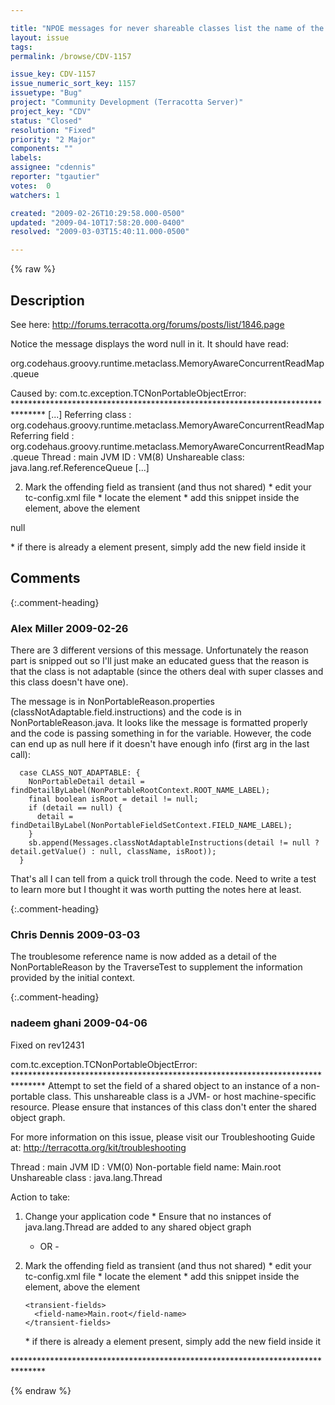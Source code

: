 ```yaml
---

title: "NPOE messages for never shareable classes list the name of the field as null in the message"
layout: issue
tags: 
permalink: /browse/CDV-1157

issue_key: CDV-1157
issue_numeric_sort_key: 1157
issuetype: "Bug"
project: "Community Development (Terracotta Server)"
project_key: "CDV"
status: "Closed"
resolution: "Fixed"
priority: "2 Major"
components: ""
labels: 
assignee: "cdennis"
reporter: "tgautier"
votes:  0
watchers: 1

created: "2009-02-26T10:29:58.000-0500"
updated: "2009-04-10T17:58:20.000-0400"
resolved: "2009-03-03T15:40:11.000-0500"

---
```




{% raw %}



## Description

<div markdown="1" class="description">

See here: http://forums.terracotta.org/forums/posts/list/1846.page

Notice the message displays the word null in it.  It should have read:

<transient-fields> 
<field-name>org.codehaus.groovy.runtime.metaclass.MemoryAwareConcurrentReadMap.queue</field-name> 
</transient-fields> 


Caused by: com.tc.exception.TCNonPortableObjectError: 
\*\*\*\*\*\*\*\*\*\*\*\*\*\*\*\*\*\*\*\*\*\*\*\*\*\*\*\*\*\*\*\*\*\*\*\*\*\*\*\*\*\*\*\*\*\*\*\*\*\*\*\*\*\*\*\*\*\*\*\*\*\*\*\*\*\*\*\*\*\*\*\*\*\*\*\*\*\*\* 
[...] 
Referring class : org.codehaus.groovy.runtime.metaclass.MemoryAwareConcurrentReadMap 
Referring field : org.codehaus.groovy.runtime.metaclass.MemoryAwareConcurrentReadMap.queue 
Thread : main 
JVM ID : VM(8) 
Unshareable class: java.lang.ref.ReferenceQueue 
[...] 

2) Mark the offending field as transient (and thus not shared) 
\* edit your tc-config.xml file 
\* locate the <dso> element 
\* add this snippet inside the <dso> element, above the <locks> element 

<transient-fields> 
<field-name>null</field-name> 
</transient-fields> 

\* if there is already a <transient-fields> element present, simply add 
the new field inside it 



</div>

## Comments


{:.comment-heading}
### **Alex Miller** <span class="date">2009-02-26</span>

<div markdown="1" class="comment">

There are 3 different versions of this message.  Unfortunately the reason part is snipped out so I'll just make an educated guess that the reason is that the class is not adaptable (since the others deal with super classes and this class doesn't have one).  

The message is in NonPortableReason.properties (classNotAdaptable.field.instructions) and the code is in NonPortableReason.java.  It looks like the message is formatted properly and the code is passing something in for the variable.  However, the code can end up as null here if it doesn't have enough info (first arg in the last call):

      case CLASS_NOT_ADAPTABLE: {
        NonPortableDetail detail = findDetailByLabel(NonPortableRootContext.ROOT_NAME_LABEL);
        final boolean isRoot = detail != null;
        if (detail == null) {
          detail = findDetailByLabel(NonPortableFieldSetContext.FIELD_NAME_LABEL);
        }
        sb.append(Messages.classNotAdaptableInstructions(detail != null ? detail.getValue() : null, className, isRoot));
      }

That's all I can tell from a quick troll through the code.  Need to write a test to learn more but I thought it was worth putting the notes here at least.


</div>


{:.comment-heading}
### **Chris Dennis** <span class="date">2009-03-03</span>

<div markdown="1" class="comment">

The troublesome reference name is now added as a detail of the NonPortableReason by the TraverseTest to supplement the information provided by the initial context.

</div>


{:.comment-heading}
### **nadeem ghani** <span class="date">2009-04-06</span>

<div markdown="1" class="comment">

Fixed on rev12431

com.tc.exception.TCNonPortableObjectError: 
\*\*\*\*\*\*\*\*\*\*\*\*\*\*\*\*\*\*\*\*\*\*\*\*\*\*\*\*\*\*\*\*\*\*\*\*\*\*\*\*\*\*\*\*\*\*\*\*\*\*\*\*\*\*\*\*\*\*\*\*\*\*\*\*\*\*\*\*\*\*\*\*\*\*\*\*\*\*\*
Attempt to set the field of a shared object to an instance of a non-portable class. This
unshareable class is a JVM- or host machine-specific resource. Please ensure that instances
of this class don't enter the shared object graph.

For more information on this issue, please visit our Troubleshooting Guide at:
http://terracotta.org/kit/troubleshooting

Thread                 : main
JVM ID                 : VM(0)
Non-portable field name: Main.root
Unshareable class      : java.lang.Thread

Action to take:

1) Change your application code
   \* Ensure that no instances of java.lang.Thread
     are added to any shared object graph

   - OR -

2) Mark the offending field as transient (and thus not shared)
   \* edit your tc-config.xml file
   \* locate the <dso> element
   \* add this snippet inside the <dso> element, above the <locks> element

       <transient-fields>
         <field-name>Main.root</field-name>
       </transient-fields>

   \* if there is already a <transient-fields> element present, simply add
     the new field inside it


\*\*\*\*\*\*\*\*\*\*\*\*\*\*\*\*\*\*\*\*\*\*\*\*\*\*\*\*\*\*\*\*\*\*\*\*\*\*\*\*\*\*\*\*\*\*\*\*\*\*\*\*\*\*\*\*\*\*\*\*\*\*\*\*\*\*\*\*\*\*\*\*\*\*\*\*\*\*\*

</div>



{% endraw %}
